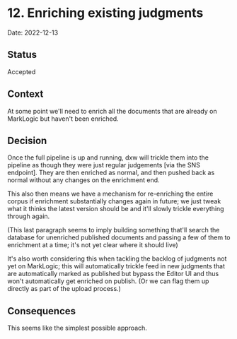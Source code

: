 # 12. Enriching existing judgments

Date: 2022-12-13

## Status

Accepted

## Context

At some point we'll need to enrich all the documents that are already on MarkLogic but haven't been enriched.

## Decision

Once the full pipeline is up and running, dxw will trickle them into the pipeline
as though they were just regular judgements [via the SNS endpoint]. They are then enriched
as normal, and then pushed back as normal without any changes on the enrichment end.

This also then means we have a mechanism for re-enriching the entire corpus if enrichment
substantially changes again in future; we just tweak what it thinks the latest version
should be and it'll slowly trickle everything through again.

(This last paragraph seems to imply building something that'll search the database for
unenriched published documents and passing a few of them to enrichment at a time; it's
not yet clear where it should live)

It's also worth considering this when tackling the backlog of judgments not yet on MarkLogic; this will automatically trickle feed in new judgments that are automatically marked as published but bypass the Editor UI and thus won't automatically get enriched on publish. (Or we can flag them up directly as part of the upload process.)


## Consequences

This seems like the simplest possible approach.
